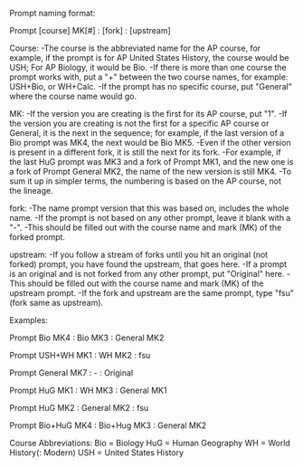 Prompt naming format:

Prompt [course] MK[#] : [fork] : [upstream]

Course: 
  -The course is the abbreviated name for the AP course, for example, if the prompt is for AP United States History, the course would be USH; For AP Biology, it would be Bio.
  -If there is more than one course the prompt works with, put a "+" between the two course names, for example: USH+Bio, or WH+Calc.
  -If the prompt has no specific course, put "General" where the course name would go.

MK:
  -If the version you are creating is the first for its AP course, put "1".
  -If the version you are creating is not the first for a specific AP course or General, it is the next in the sequence; for example, if the last version of a Bio prompt was MK4, the next would be Bio MK5.
  -Even if the other version is present in a different fork, it is still the next for its fork.
  -For example, if the last HuG prompt was MK3 and a fork of Prompt MK1, and the new one is a fork of Prompt General MK2, the name of the new version is still MK4.
  -To sum it up in simpler terms, the numbering is based on the AP course, not the lineage.

fork:
  -The name prompt version that this was based on, includes the whole name.
  -If the prompt is not based on any other prompt, leave it blank with a "-".
  -This should be filled out with the course name and mark (MK) of the forked prompt.

upstream:
  -If you follow a stream of forks until you hit an original (not forked) prompt, you have found the upstream, that goes here.
  -If a prompt is an original and is not forked from any other prompt, put "Original" here.
  -This should be filled out with the course name and mark (MK) of the upstream prompt.
  -If the fork and upstream are the same prompt, type "fsu" (fork same as upstream).


Examples:

Prompt Bio MK4 : Bio MK3 : General MK2

Prompt USH+WH MK1 : WH MK2 : fsu

Prompt General MK7 : - : Original

Prompt HuG MK1 : WH MK3 : General MK1

Prompt HuG MK2 : General MK2 : fsu

Prompt Bio+HuG MK4 : Bio+Hug MK3 : General MK2


Course Abbreviations:
Bio = Biology
HuG = Human Geography
WH = World History(: Modern)
USH = United States History
